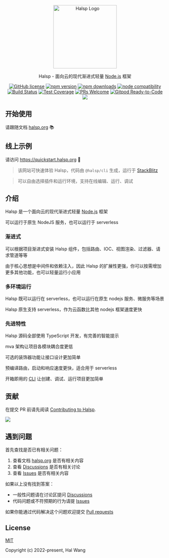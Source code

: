 <p align="center">
  <a href="https://halsp.org/" target="blank"><img src="https://halsp.org/images/logo.png" alt="Halsp Logo" width="200"/></a>
</p>

<p align="center">Halsp - 面向云的现代渐进式轻量 <a href="http://nodejs.org" target="_blank">Node.js</a> 框架</p>
<p align="center">
    <a href="https://github.com/tea062024/dolores-magni-laboriosam/blob/main/LICENSE" target="_blank"><img src="https://img.shields.io/badge/license-MIT-blue.svg" alt="GitHub license" /></a>
    <a href=""><img src="https://img.shields.io/npm/v/@tea062024/dolores-magni-laboriosam.svg" alt="npm version"></a>
    <a href=""><img src="https://badgen.net/npm/dt/@tea062024/dolores-magni-laboriosam" alt="npm downloads"></a>
    <a href="https://nodejs.org/en/about/releases/"><img src="https://img.shields.io/node/v/@tea062024/dolores-magni-laboriosam.svg" alt="node compatibility"></a>
    <a href="#"><img src="https://github.com/tea062024/dolores-magni-laboriosam/actions/workflows/test.yml/badge.svg?branch=main" alt="Build Status"></a>
    <a href="https://codecov.io/gh/tea062024/dolores-magni-laboriosam/branch/main"><img src="https://img.shields.io/codecov/c/github/tea062024/dolores-magni-laboriosam/main.svg" alt="Test Coverage"></a>
    <a href="https://github.com/tea062024/dolores-magni-laboriosam/pulls"><img src="https://img.shields.io/badge/PRs-welcome-brightgreen.svg" alt="PRs Welcome"></a>
    <a href="https://gitpod.io/#https://github.com/tea062024/dolores-magni-laboriosam"><img src="https://img.shields.io/badge/Gitpod-Ready--to--Code-blue?logo=gitpod" alt="Gitpod Ready-to-Code"></a>
    <a href="https://paypal.me/ihalwang" target="_blank"><img src="https://img.shields.io/badge/Donate-PayPal-ff3f59.svg"/></a>
</p>

## 开始使用

请跟随文档 [halsp.org](https://halsp.org) 📚

## 线上示例

请访问 <https://quickstart.halsp.org> 🌈

> 该网站可快速体验 Halsp，代码由 `@halsp/cli` 生成，运行于 [StackBlitz](https://stackblitz.com)

> 可以自由选择插件和运行环境，支持在线编辑、运行、调试

## 介绍

<!--intro-->

Halsp 是一个面向云的现代渐进式轻量 <a href="http://nodejs.org" target="_blank">Node.js</a> 框架

可以运行于原生 NodeJS 服务，也可以运行于 serverless

### 渐进式

可以根据项目渐进式安装 Halsp 组件，包括路由、IOC、视图渲染、过滤器、请求管道等等

由于核心思想是中间件和依赖注入，因此 Halsp 的扩展性更强，你可以按需增加更多其他功能，也可以轻量运行小应用

### 多环境运行

Halsp 既可以运行在 serverless，也可以运行在原生 nodejs 服务、微服务等场景

Halsp 原生支持 serverless，作为云函数比其他 nodejs 框架速度更快

### 先进特性

Halsp 源码全部使用 TypeScript 开发，有完善的智能提示

mva 架构让项目各模块耦合度更低

可选的装饰器功能让接口设计更加简单

预编译路由，启动和响应速度更快，适合用于 serverless

开箱即用的 [CLI](https://github.com/halsp/cli) 让创建、调试、运行项目更加简单

<!--intro-end-->

## 贡献

在提交 PR 前请先阅读 [Contributing to Halsp](https://github.com/tea062024/dolores-magni-laboriosam/blob/main/CONTRIBUTING.md).

<a href="https://github.com/tea062024/dolores-magni-laboriosam/graphs/contributors">
  <img src="https://contrib.rocks/image?repo=tea062024/dolores-magni-laboriosam" />
</a>

## 遇到问题

首先查找是否已有相关问题：

1. 查看文档 [halsp.org](https://halsp.org) 是否有相关内容
2. 查看 [Discussions](https://github.com/tea062024/dolores-magni-laboriosam/discussions) 是否有相关讨论
3. 查看 [Issues](https://github.com/tea062024/dolores-magni-laboriosam/issues) 是否有相关内容

如果以上没有找到答案：

- 一般性问题请在讨论区提问 [Discussions](https://github.com/tea062024/dolores-magni-laboriosam/discussions)
- 代码问题或不符预期的行为请提 [Issues](https://github.com/tea062024/dolores-magni-laboriosam/issues)

如果你能通过代码解决这个问题欢迎提交 [Pull requests](https://github.com/tea062024/dolores-magni-laboriosam/pulls)

## License

[MIT](https://opensource.org/licenses/MIT)

Copyright (c) 2022-present, Hal Wang
